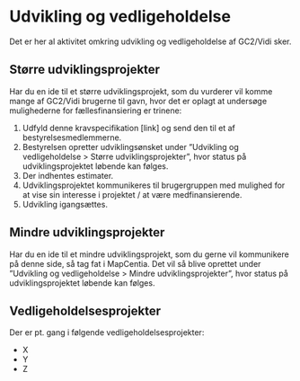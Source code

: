 # Udvikling og vedligeholdelse
Det er her al aktivitet omkring udvikling og vedligeholdelse af GC2/Vidi sker.

## Større udviklingsprojekter
Har du en ide til et større udviklingsprojekt, som du vurderer vil komme mange af GC2/Vidi brugerne til gavn, hvor det er oplagt at undersøge mulighederne for fællesfinansiering er trinene:
1. Udfyld denne kravspecifikation [link] og send den til et af bestyrelsesmedlemmerne.
2. Bestyrelsen opretter udviklingsønsket under ”Udvikling og vedligeholdelse > Større udviklingsprojekter”, hvor status på udviklingsprojektet løbende kan følges.
3. Der indhentes estimater.
4. Udviklingsprojektet kommunikeres til brugergruppen med mulighed for at vise sin interesse i projektet / at være medfinansierende.
5. Udvikling igangsættes.

## Mindre udviklingsprojekter
Har du en ide til et mindre udviklingsprojekt, som du gerne vil kommunikere på denne side, så tag fat i MapCentia.
Det vil så blive oprettet under ”Udvikling og vedligeholdelse > Mindre udviklingsprojekter”, hvor status på udviklingsprojektet løbende kan følges.

## Vedligeholdelsesprojekter
Der er pt. gang i følgende vedligeholdelsesprojekter:
- X
- Y
- Z
